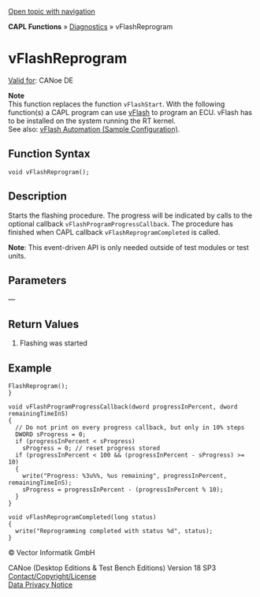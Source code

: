[Open topic with navigation](../../../../../CANoeDEFamily.htm#Topics/CAPLFunctions/Diagnostics/Functions/CAPLfunctionDiagvFlashReprogram.md)

**CAPL Functions** » [Diagnostics](../CAPLfunctionsDiagnosticsOverview.md) » vFlashReprogram

# vFlashReprogram

[Valid for](../../../Shared/FeatureAvailability.md): CANoe DE

**Note**  
This function replaces the function `vFlashStart`. With the following function(s) a CAPL program can use [vFlash](../../../CANoeCANalyzer/VTPPlatformManager/CANoePlugIN/CANoePlugInvFlashCompact.md) to program an ECU. vFlash has to be installed on the system running the RT kernel.  
See also: [vFlash Automation (Sample Configuration)](../../../SampConf/Programming/CANoe/vFlashAutomation/vFLASHsampCN.md).

## Function Syntax

```plaintext
void vFlashReprogram();
```

## Description

Starts the flashing procedure. The progress will be indicated by calls to the optional callback `vFlashProgramProgressCallback`. The procedure has finished when CAPL callback `vFlashReprogramCompleted` is called.

**Note**: This event-driven API is only needed outside of test modules or test units.

## Parameters

—

## Return Values

1. Flashing was started

## Example

```plaintext
FlashReprogram();
}

void vFlashProgramProgressCallback(dword progressInPercent, dword remainingTimeInS)
{
  // Do not print on every progress callback, but only in 10% steps
  DWORD sProgress = 0;
  if (progressInPercent < sProgress)
    sProgress = 0; // reset progress stored
  if (progressInPercent < 100 && (progressInPercent - sProgress) >= 10)
  {
    write("Progress: %3u%%, %us remaining", progressInPercent, remainingTimeInS);
    sProgress = progressInPercent - (progressInPercent % 10);
  }
}

void vFlashReprogramCompleted(long status)
{
  write("Reprogramming completed with status %d", status);
}
```

© Vector Informatik GmbH

CANoe (Desktop Editions & Test Bench Editions) Version 18 SP3  
[Contact/Copyright/License](../../../Shared/ContactCopyrightLicense.md)  
[Data Privacy Notice](https://www.vector.com/int/en/company/get-info/privacy-policy/)